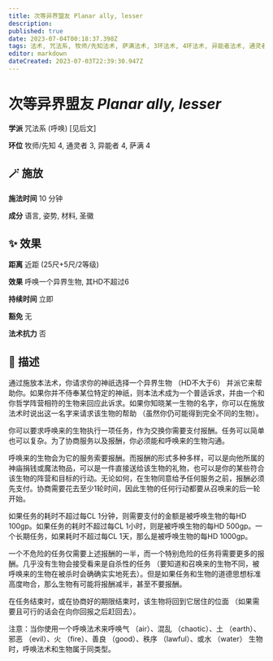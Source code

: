 ```yaml
---
title: 次等异界盟友 Planar ally, lesser
description: 
published: true
date: 2023-07-04T00:18:37.398Z
tags: 法术, 咒法系, 牧师/先知法术, 萨满法术, 3环法术, 4环法术, 异能者法术, 通灵者法术, 呼唤, 见后文
editor: markdown
dateCreated: 2023-07-03T22:39:30.947Z
---
```


# **次等异界盟友** *Planar ally, lesser*

**学派** 咒法系 (呼唤) \[见后文\] 

**环位** 牧师/先知 4, 通灵者 3, 异能者 4, 萨满 4

## 🪄 施放

**施法时间** 10 分钟

**成分** 语言, 姿势, 材料, 圣徽

## ✨ 效果  

**距离** 近距 (25尺+5尺/2等级) 

**效果** 呼唤一个异界生物, 其HD不超过6 

**持续时间** 立即 

**豁免** 无

**法术抗力** 否

## 📖 描述

通过施放本法术，你请求你的神祇选择一个异界生物 （HD不大于6） 并派它来帮助你。如果你并不侍奉某位特定的神祇，则本法术成为一个普适诉求，并由一个和你哲学阵营相符的生物来回应此诉求。如果你知晓某一生物的名字，你可以在施放法术时说出这一名字来请求该生物的帮助 （虽然你仍可能得到完全不同的生物）。

你可以要求呼唤来的生物执行一项任务，作为交换你需要支付报酬。任务可以简单也可以复杂。为了协商服务以及报酬，你必须能和呼唤来的生物沟通。

呼唤来的生物会为它的服务索要报酬。而报酬的形式多种多样，可以是向他所属的神庙捐钱或魔法物品，可以是一件直接送给该生物的礼物，也可以是你的某些符合该生物的阵营和目标的行动。无论如何，在生物同意给予任何服务之前，报酬必须先支付。协商需要花去至少1轮时间，因此生物的任何行动都要从召唤来的后一轮开始。

如果任务的耗时不超过每CL 1分钟，则需要支付的金额是被呼唤生物的每HD 100gp。如果任务的耗时不超过每CL 1小时，则是被呼唤生物的每HD 500gp。一个长期任务，如果耗时不超过每CL 1天，那么是被呼唤生物的每HD 1000gp。

一个不危险的任务仅需要上述报酬的一半，而一个特别危险的任务将需要更多的报酬。几乎没有生物会接受看来是自杀性的任务 （要知道和召唤来的生物不同，被呼唤来的生物在被杀时会确确实实地死去）。但是如果任务和生物的道德思想标准高度吻合，那么生物有可能将报酬减半，甚至不要报酬。

在任务结束时，或在协商好的期限结束时，该生物将回到它居住的位面 （如果需要且可行的话会在向你回报之后赶回去）。

注意：当你使用一个呼唤法术来呼唤气 （air）、混乱 （chaotic）、土 （earth）、邪恶 （evil）、火 （fire）、善良 （good）、秩序 （lawful）、或水 （water） 生物时，呼唤法术和生物属于同类型。
    